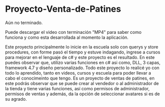 # Proyecto-Venta-de-Patines
Aún no terminado.

Puede descargar el video con terminación "MP4" para saber como funciona y como esta desarrollada al momento la aplicación.

Este proyecto principalmente lo inicie en la escuela solo con querys y store procedures, con forme pasó el tiempo y estuve indagando, ingrese a cursos para mejorar en el lenguaje de c# y este proyecto es el resultado.
En este puedes observar que, utilizo varias funciones en c# asi como, DLL, 3 capas, framework 4.7  y diseño personalizado.
Todo este proyecto lo realicé yo con todo lo aprendido, tanto en videos, cursos y escuela para poder llevar a cabo el conocimeinto que tengo.
Es un proyecto de ventas de patines, en este podrás observar que se puede crear al vendedor o al administrador de la tienda y tiene varias funciones, así como permisos de administrador, permisos de ventas y además, da la opción de seleccionar avatares si es de su agrado.

